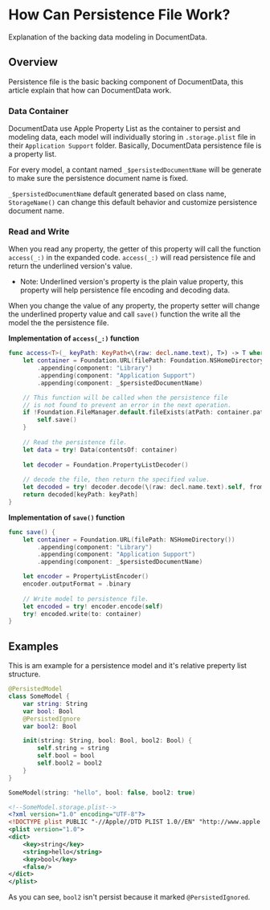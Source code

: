 # How Can Persistence File Work?

Explanation of the backing data modeling in DocumentData.

## Overview

Persistence file is the basic backing component of DocumentData, this article explain that how can DocumentData work.

### Data Container

DocumentData use Apple Property List as the container to persist
and modeling data, each model will individually storing in 
`.storage.plist` file in their `Application Support` folder. 
Basically, DocumentData persistence file is a property list.

For every model, a contant named `_$persistedDocumentName` 
will be generate to make sure the persistence document name is fixed.

`_$persistedDocumentName` default generated based on class name, ``StorageName()`` can change this default behavior and customize persistence document name.

### Read and Write

When you read any property, the getter of this property will call the function `access(_:)` in the expanded code. 
`access(_:)` will read persistence file and return the underlined version's value.

- Note: Underlined version's property is the plain value property, this property will help persistence file encoding and decoding data.

When you change the value of any property, 
the property setter will change the underlined property value and call `save()` function the write all the model the the persistence file.

**Implementation of `access(_:)` function**

```swift
func access<T>(_ keyPath: KeyPath<\(raw: decl.name.text), T>) -> T where T: Codable {
    let container = Foundation.URL(filePath: Foundation.NSHomeDirectory())
        .appending(component: "Library")
        .appending(component: "Application Support")
        .appending(component: _$persistedDocumentName)

    // This function will be called when the persistence file
    // is not found to prevent an error in the next operation.
    if !Foundation.FileManager.default.fileExists(atPath: container.path(percentEncoded: false)) {
        self.save()
    }
    
    // Read the persistence file.
    let data = try! Data(contentsOf: container)
    
    let decoder = Foundation.PropertyListDecoder()
    
    // decode the file, then return the specified value.
    let decoded = try! decoder.decode(\(raw: decl.name.text).self, from: data)
    return decoded[keyPath: keyPath]
}
```

**Implementation of `save()` function**

```swift
func save() {
    let container = Foundation.URL(filePath: NSHomeDirectory())
        .appending(component: "Library")
        .appending(component: "Application Support")
        .appending(component: _$persistedDocumentName)

    let encoder = PropertyListEncoder()
    encoder.outputFormat = .binary
    
    // Write model to persistence file.
    let encoded = try! encoder.encode(self)
    try! encoded.write(to: container)
}
```

## Examples

This is am example for a persistence model and it's relative preperty list structure.
```swift
@PersistedModel
class SomeModel {
    var string: String
    var bool: Bool
    @PersistedIgnore
    var bool2: Bool

    init(string: String, bool: Bool, bool2: Bool) {
        self.string = string
        self.bool = bool
        self.bool2 = bool2
    }
}

SomeModel(string: "hello", bool: false, bool2: true)
```

```xml
<!--SomeModel.storage.plist-->
<?xml version="1.0" encoding="UTF-8"?>
<!DOCTYPE plist PUBLIC "-//Apple//DTD PLIST 1.0//EN" "http://www.apple.com/DTDs/PropertyList-1.0.dtd">
<plist version="1.0">
<dict>
    <key>string</key>
    <string>hello</string>
    <key>bool</key>
    <false/>
</dict>
</plist>

```

As you can see, `bool2` isn't persist because it marked `@PersistedIgnored`.
